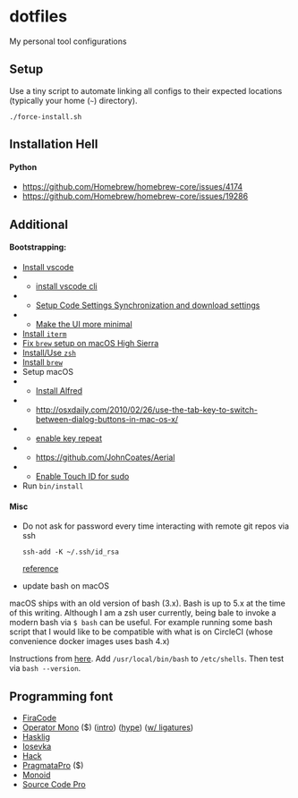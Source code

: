 # dotfiles

My personal tool configurations

## Setup

Use a tiny script to automate linking all configs to their expected locations
(typically your home (`~`) directory).

```
./force-install.sh
```

## Installation Hell

#### Python

* https://github.com/Homebrew/homebrew-core/issues/4174
* https://github.com/Homebrew/homebrew-core/issues/19286

## Additional

#### Bootstrapping:

* [Install vscode](https://code.visualstudio.com/download)
* * [install vscode cli](https://code.visualstudio.com/docs/setup/mac#_launching-from-the-command-line)
* * [Setup Code Settings Synchronization and download settings](http://shanalikhan.github.io/2015/12/15/Visual-Studio-Code-Sync-Settings.html)
* * [Make the UI more minimal](https://github.com/Microsoft/vscode/issues/46403#issuecomment-523286973)
* [Install `iterm`](https://www.iterm2.com/downloads.html)
* [Fix `brew` setup on macOS High Sierra](https://stackoverflow.com/a/49060529/499537)
* [Install/Use `zsh`](https://rick.cogley.info/post/use-homebrew-zsh-instead-of-the-osx-default)
* [Install `brew`](https://brew.sh)
* Setup macOS
* * [Install Alfred](https://www.alfredapp.com/)
* * http://osxdaily.com/2010/02/26/use-the-tab-key-to-switch-between-dialog-buttons-in-mac-os-x/
* * [enable key repeat](https://www.howtogeek.com/267463/how-to-enable-key-repeating-in-macos)
* * https://github.com/JohnCoates/Aerial
* * [Enable Touch ID for sudo](https://www.imore.com/how-use-sudo-your-mac-touch-id)
* Run `bin/install`

#### Misc
* Do not ask for password every time interacting with remote git repos via
  ssh

  ```
  ssh-add -K ~/.ssh/id_rsa
  ```

  [reference](http://stackoverflow.com/questions/21095054/ssh-key-still-asking-for-password-and-passphrase)

* update bash on macOS

macOS ships with an old version of bash (3.x). Bash is up to 5.x at the time of this writing. Although I am a zsh user currently, being bale to invoke a modern bash via `$ bash` can be useful. For example running some bash script that I would like to be compatible with what is on CircleCI (whose convenience docker images uses bash 4.x)

Instructions from [here](https://apple.stackexchange.com/questions/55989/change-my-shell-to-a-different-bash-version-at-usr-local-bin-bash/55998). Add `/usr/local/bin/bash` to `/etc/shells`. Then test via `bash --version`.

## Programming font

* [FiraCode](https://github.com/tonsky/FiraCode)
* [Operator Mono](https://www.typography.com/fonts/operator/styles/) ($) ([intro](https://www.typography.com/blog/introducing-operator)) ([hype](https://twitter.com/dan_abramov/status/700439594337222657/photo/1)) ([w/ ligatures](https://github.com/kiliman/operator-mono-lig))
* [Hasklig](https://github.com/i-tu/Hasklig)
* [Iosevka](https://github.com/be5invis/Iosevka)
* [Hack](https://github.com/source-foundry/Hack)
* [PragmataPro](https://www.fsd.it/shop/fonts/pragmatapro/) ($)
* [Monoid](https://github.com/larsenwork/monoid)
* [Source Code Pro](https://github.com/adobe-fonts/source-code-pro)
